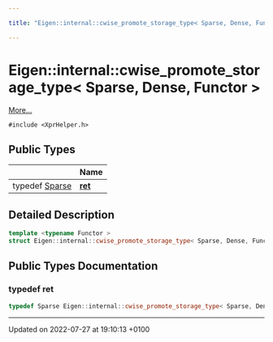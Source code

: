 ```yaml
---

title: "Eigen::internal::cwise_promote_storage_type< Sparse, Dense, Functor >"

---
```


# Eigen::internal::cwise_promote_storage_type< Sparse, Dense, Functor >



 [More...](#detailed-description)


`#include <XprHelper.h>`

## Public Types

|                | Name           |
| -------------- | -------------- |
| typedef <a href="http://example.org/classes/structeigen_1_1sparse/">Sparse</a> | **[ret](http://example.org/classes/structeigen_1_1internal_1_1cwise__promote__storage__type_3_01sparse_00_01dense_00_01functor_01_4/#typedef-ret)**  |

## Detailed Description

```cpp
template <typename Functor >
struct Eigen::internal::cwise_promote_storage_type< Sparse, Dense, Functor >;
```

## Public Types Documentation

### typedef ret

```cpp
typedef Sparse Eigen::internal::cwise_promote_storage_type< Sparse, Dense, Functor >::ret;
```


-------------------------------

Updated on 2022-07-27 at 19:10:13 +0100